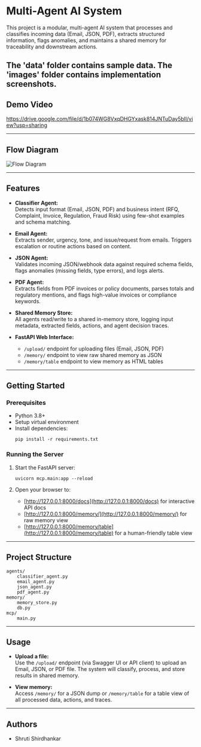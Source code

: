# Multi-Agent AI System

This project is a modular, multi-agent AI system that processes and classifies incoming data (Email, JSON, PDF), extracts structured information, flags anomalies, and maintains a shared memory for traceability and downstream actions.

The 'data' folder contains sample data. The 'images' folder contains implementation screenshots.
---
## Demo Video 

https://drive.google.com/file/d/1b074WG8VxqDHGYxask814JNTuDay5bIl/view?usp=sharing

---

## Flow Diagram

![Flow Diagram](https://github.com/user-attachments/assets/4d563a74-41ef-4fa1-82b0-1ce430cc5a3a)


---

## Features

- **Classifier Agent:**  
  Detects input format (Email, JSON, PDF) and business intent (RFQ, Complaint, Invoice, Regulation, Fraud Risk) using few-shot examples and schema matching.

- **Email Agent:**  
  Extracts sender, urgency, tone, and issue/request from emails. Triggers escalation or routine actions based on content.

- **JSON Agent:**  
  Validates incoming JSON/webhook data against required schema fields, flags anomalies (missing fields, type errors), and logs alerts.

- **PDF Agent:**  
  Extracts fields from PDF invoices or policy documents, parses totals and regulatory mentions, and flags high-value invoices or compliance keywords.

- **Shared Memory Store:**  
  All agents read/write to a shared in-memory store, logging input metadata, extracted fields, actions, and agent decision traces.

- **FastAPI Web Interface:**
  - `/upload/` endpoint for uploading files (Email, JSON, PDF)
  - `/memory/` endpoint to view raw shared memory as JSON
  - `/memory/table` endpoint to view memory as HTML tables


---

## Getting Started

### Prerequisites

- Python 3.8+
- Setup virtual environment
- Install dependencies:
  ```
  pip install -r requirements.txt
  ```

### Running the Server

1. Start the FastAPI server:

   ```
   uvicorn mcp.main:app --reload
   ```

2. Open your browser to:
   - [http://127.0.0.1:8000/docs](http://127.0.0.1:8000/docs) for interactive API docs
   - [http://127.0.0.1:8000/memory/](http://127.0.0.1:8000/memory/) for raw memory view
   - [http://127.0.0.1:8000/memory/table](http://127.0.0.1:8000/memory/table) for a human-friendly table view

---

## Project Structure

```
agents/
    classifier_agent.py
    email_agent.py
    json_agent.py
    pdf_agent.py
memory/
    memory_store.py
    db.py
mcp/
    main.py
```

---

## Usage

- **Upload a file:**  
  Use the `/upload/` endpoint (via Swagger UI or API client) to upload an Email, JSON, or PDF file. The system will classify, process, and store results in shared memory.

- **View memory:**  
  Access `/memory/` for a JSON dump or `/memory/table` for a table view of all processed data, actions, and traces.

---

## Authors

- Shruti Shirdhankar
